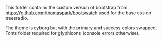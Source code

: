 This folder contains the custom version of bootstrap from https://github.com/thomaspark/bootswatch used for the base css on treesradio.

The theme is cyborg but with the primary and success colors swapped. Fonts folder required for glyphicons (console errors otherwise).
